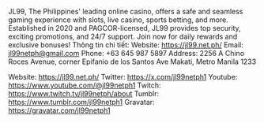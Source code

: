 JL99, The Philippines' leading online casino, offers a safe and seamless gaming experience with slots, live casino, sports betting, and more. Established in 2020 and PAGCOR-licensed, JL99 provides top security, exciting promotions, and 24/7 support. Join now for daily rewards and exclusive bonuses!
Thông tin chi tiết:
Website: https://jl99.net.ph/
Email: jl99netph@gmail.com
Phone: +63 645 987 5897
Address: 2256 A Chino Roces Avenue, corner Epifanio de los Santos Ave Makati, Metro Manila 1233


Website: https://jl99.net.ph/
Twitter: https://x.com/jl99netph1
Youtube: https://www.youtube.com/@jl99netph1
Twitch: https://www.twitch.tv/jl99netph/about
Tumblr: https://www.tumblr.com/jl99netph1
Gravatar: https://gravatar.com/jl99netph1
